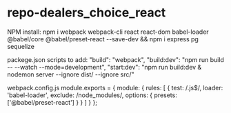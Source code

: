 # repo-dealers_choice_react

NPM install:
npm i webpack webpack-cli react react-dom babel-loader @babel/core @babel/preset-react --save-dev && npm i express pg sequelize

packege.json scripts to add:
"build": "webpack",
"build:dev": "npm run build -- --watch --mode=development",
"start:dev": "npm run build:dev & nodemon server --ignore dist/ --ignore src/"

webpack.config.js
module.exports = {
  module: {
    rules: [
      {
        test: /\.js$/,
        loader: 'babel-loader',
        exclude: /node_modules/,
        options: {
          presets: ['@babel/preset-react']
        }
      }
    ]
  }
};
